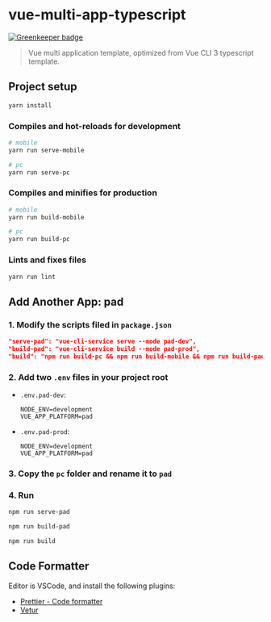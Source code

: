 # vue-multi-app-typescript

[![Greenkeeper badge](https://badges.greenkeeper.io/zh-rocco/vue-multi-app-typescript.svg)](https://greenkeeper.io/)

> Vue multi application template, optimized from Vue CLI 3 typescript template.

## Project setup

```bash
yarn install
```

### Compiles and hot-reloads for development

```bash
# mobile
yarn run serve-mobile

# pc
yarn run serve-pc
```

### Compiles and minifies for production

```bash
# mobile
yarn run build-mobile

# pc
yarn run build-pc
```

### Lints and fixes files

```bash
yarn run lint
```

## Add Another App: pad

### 1. Modify the scripts filed in `package.json`

```json
"serve-pad": "vue-cli-service serve --mode pad-dev",
"build-pad": "vue-cli-service build --mode pad-prod",
"build": "npm run build-pc && npm run build-mobile && npm run build-pad"
```

### 2. Add two `.env` files in your project root

- `.env.pad-dev`:

  ```plain
  NODE_ENV=development
  VUE_APP_PLATFORM=pad
  ```

- `.env.pad-prod`:

  ```plain
  NODE_ENV=development
  VUE_APP_PLATFORM=pad
  ```

### 3. Copy the `pc` folder and rename it to `pad`

### 4. Run

```bash
npm run serve-pad

npm run build-pad

npm run build
```

## Code Formatter

Editor is VSCode, and install the following plugins:

- [Prettier - Code formatter](https://marketplace.visualstudio.com/items?itemName=esbenp.prettier-vscode)
- [Vetur](https://marketplace.visualstudio.com/items?itemName=octref.vetur)
